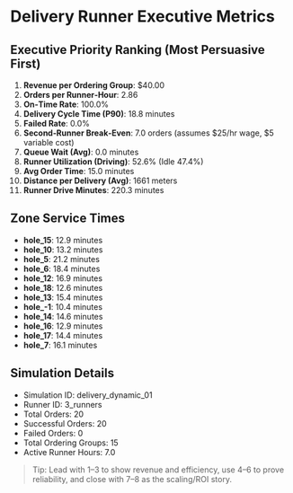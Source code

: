 # Delivery Runner Executive Metrics

## Executive Priority Ranking (Most Persuasive First)
1. **Revenue per Ordering Group**: $40.00
2. **Orders per Runner‑Hour**: 2.86
3. **On‑Time Rate**: 100.0%
4. **Delivery Cycle Time (P90)**: 18.8 minutes
5. **Failed Rate**: 0.0%
6. **Second‑Runner Break‑Even**: 7.0 orders (assumes $25/hr wage, $5 variable cost)
7. **Queue Wait (Avg)**: 0.0 minutes
8. **Runner Utilization (Driving)**: 52.6% (Idle 47.4%)
9. **Avg Order Time**: 15.0 minutes
10. **Distance per Delivery (Avg)**: 1661 meters
11. **Runner Drive Minutes**: 220.3 minutes

## Zone Service Times
- **hole_15**: 12.9 minutes
- **hole_10**: 13.2 minutes
- **hole_5**: 21.2 minutes
- **hole_6**: 18.4 minutes
- **hole_12**: 16.9 minutes
- **hole_18**: 12.6 minutes
- **hole_13**: 15.4 minutes
- **hole_-1**: 10.4 minutes
- **hole_14**: 14.6 minutes
- **hole_16**: 12.9 minutes
- **hole_17**: 14.4 minutes
- **hole_7**: 16.1 minutes


## Simulation Details
- Simulation ID: delivery_dynamic_01
- Runner ID: 3_runners
- Total Orders: 20
- Successful Orders: 20
- Failed Orders: 0
- Total Ordering Groups: 15
- Active Runner Hours: 7.0

> Tip: Lead with 1–3 to show revenue and efficiency, use 4–6 to prove reliability, and close with 7–8 as the scaling/ROI story.
